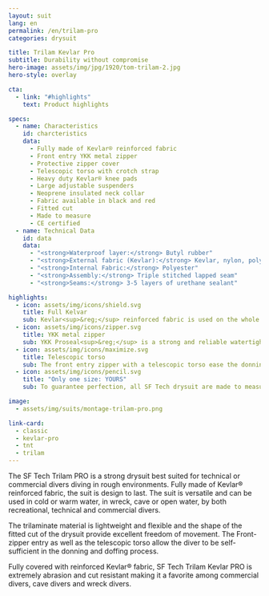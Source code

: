 ```yaml
---
layout: suit
lang: en
permalink: /en/trilam-pro
categories: drysuit

title: Trilam Kevlar Pro
subtitle: Durability without compromise
hero-image: assets/img/jpg/1920/tom-trilam-2.jpg
hero-style: overlay

cta:
  - link: "#highlights"
    text: Product highlights

specs:
  - name: Characteristics
    id: charcteristics
    data:
      - Fully made of Kevlar® reinforced fabric
      - Front entry YKK metal zipper
      - Protective zipper cover
      - Telescopic torso with crotch strap
      - Heavy duty Kevlar® knee pads
      - Large adjustable suspenders
      - Neoprene insulated neck collar
      - Fabric available in black and red
      - Fitted cut
      - Made to measure
      - CE certified
  - name: Technical Data
    id: data
    data:
      - "<strong>Waterproof layer:</strong> Butyl rubber"
      - "<strong>External fabric (Kevlar):</strong> Kevlar, nylon, polyester"
      - "<strong>Internal Fabric:</strong> Polyester"
      - "<strong>Assembly:</strong> Triple stitched lapped seam"
      - "<strong>Seams:</strong> 3-5 layers of urethane sealant"

highlights:
  - icon: assets/img/icons/shield.svg
    title: Full Kelvar
    sub: Kevlar<sup>&reg;</sup> reinforced fabric is used on the whole suit, making it incredibly resistant
  - icon: assets/img/icons/zipper.svg
    title: YKK metal zipper
    sub: YKK Proseal<sup>&reg;</sup> is a strong and reliable watertight fastening solution
  - icon: assets/img/icons/maximize.svg
    title: Telescopic torso
    sub: The front entry zipper with a telescopic torso ease the donning and doffing process
  - icon: assets/img/icons/pencil.svg
    title: "Only one size: YOURS"
    sub: To guarantee perfection, all SF Tech drysuit are made to measure with your choice of options and colors

image: 
  - assets/img/suits/montage-trilam-pro.png

link-card:
  - classic
  - kevlar-pro
  - tnt
  - trilam
---
```

The SF Tech Trilam PRO is a strong drysuit best suited for technical or commercial divers diving in rough environments. Fully made of Kevlar® reinforced fabric, the suit is design to last. The suit is versatile and can be used in cold or warm water, in wreck, cave or open water, by both recreational, technical and commercial divers.

The trilaminate material is lightweight and flexible and the shape of the fitted cut of the drysuit provide excellent freedom of movement. The Front-zipper entry as well as the telescopic torso allow the diver to be self-sufficient in the donning and doffing process.

Fully covered with reinforced Kevlar® fabric, SF Tech Trilam Kevlar PRO is extremely abrasion and cut resistant making it a favorite among commercial divers, cave divers and wreck divers.